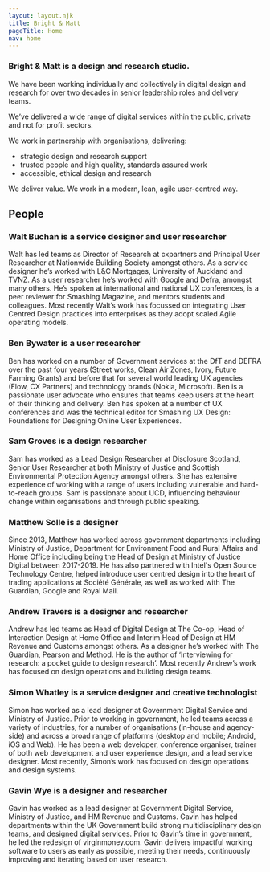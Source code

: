 ```yaml
---
layout: layout.njk
title: Bright & Matt
pageTitle: Home
nav: home
---
```



### Bright & Matt is a design and research studio.

We have been working individually and collectively in digital design and research for over two decades in senior leadership roles and delivery teams.

We’ve delivered a wide range of digital services within the public, private and not for profit sectors.

We work in partnership with organisations, delivering:

- strategic design and research support
- trusted people and high quality, standards assured work
- accessible, ethical design and research

We deliver value. We work in a modern, lean, agile user-centred way.

## People

<!-- Julianne Bowman</br> -->
<!-- Walt Buchan</br> -->
<!-- Ben Bywater</br> -->
<!-- Liz Griffin</br> -->
<!-- Sam Groves</br> -->
<!-- Veronika Jermolina</br> -->
<!-- Mia Kos</br> -->
<!-- Andy Millar</br> -->
<!-- Martin Oliver</br> -->
<!-- Raj Panjwani</br> -->
<!-- Nic Price</br> -->
<!-- Pete Smith</br> -->
<!-- Matthew Solle</br> -->
<!-- Andrew Travers</br> -->
<!-- Simon Whatley</br> -->
<!-- Gavin Wye -->

### Walt Buchan is a service designer and user researcher

Walt has led teams as Director of Research at cxpartners and Principal User Researcher at Nationwide Building Society amongst others. As a service designer he’s worked with L&C Mortgages, University of Auckland and TVNZ. As a user researcher he’s worked with Google and Defra, amongst many others. He’s spoken at international and national UX conferences, is a peer reviewer for Smashing Magazine, and mentors students and colleagues. Most recently Walt’s work has focussed on integrating User Centred Design practices into enterprises as they adopt scaled Agile operating models.

### Ben Bywater is a user researcher

Ben has worked on a number of Government services at the DfT and DEFRA over the past four years (Street works, Clean Air Zones, Ivory, Future Farming Grants) and before that for several world leading UX agencies (Flow, CX Partners) and technology brands (Nokia, Microsoft). Ben is a passionate user advocate who ensures that teams keep users at the heart of their thinking and delivery. Ben has spoken at a number of UX conferences and was the technical editor for Smashing UX Design: Foundations for Designing Online User Experiences.  

### Sam Groves is a design researcher

Sam has worked as a Lead Design Researcher at Disclosure Scotland, Senior User Researcher at both Ministry of Justice and Scottish Environmental Protection Agency amongst others. She has extensive experience of working with a range of users including vulnerable and hard-to-reach groups. Sam is passionate about UCD, influencing behaviour change within organisations and through public speaking.

### Matthew Solle is a designer

Since 2013, Matthew has worked across government departments including Ministry of Justice, Department for Environment Food and Rural Affairs and Home Office including being the Head of Design at Ministry of Justice Digital between 2017-2019. He has also partnered with Intel's Open Source Technology Centre, helped introduce user centred design into the heart of trading applications at Société Générale, as well as worked with The Guardian, Google and Royal Mail.

### Andrew Travers is a designer and researcher

Andrew has led teams as Head of Digital Design at The Co-op, Head of Interaction Design at Home Office and Interim Head of Design at HM Revenue and Customs amongst others. As a designer he’s worked with The Guardian, Pearson and Method. He is the author of ‘Interviewing for research: a pocket guide to design research’. Most recently Andrew’s work has focused on design operations and building design teams.

### Simon Whatley is a service designer and creative technologist

Simon has worked as a lead designer at Government Digital Service and Ministry of Justice. Prior to working in government, he led teams across a variety of industries, for a number of organisations (in-house and agency-side) and across a broad range of platforms (desktop and mobile; Android, iOS and Web). He has been a web developer, conference organiser, trainer of both web development and user experience design, and a lead service designer. Most recently, Simon’s work has focused on design operations and design systems.

### Gavin Wye is a designer and researcher

Gavin has worked as a lead designer at Government Digital Service, Ministry of Justice, and HM Revenue and Customs. Gavin has helped departments within the UK Government build strong multidisciplinary design teams, and designed digital services. Prior to Gavin’s time in government, he led the redesign of virginmoney.com. Gavin delivers impactful working software to users as early as possible, meeting their needs, continuously improving and iterating based on user research.
